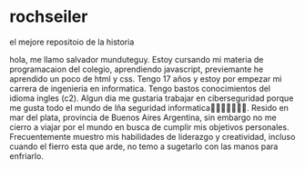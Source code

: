 # rochseiler
el mejore repositoio de la historia

hola, me llamo salvador munduteguy. Estoy cursando mi materia de programacaion del colegio, aprendiendo javascript, previemante he aprendido un poco de html y css. Tengo 17 años y estoy por empezar mi carrera de ingenieria en informatica. Tengo bastos conocimientos del idioma ingles (c2). Algun dia me gustaria trabajar en ciberseguridad porque me gusta todo el mundo de lña seguridad informatica🤑🤑🤑🤑🤑🤑🤑. Resido en mar del plata, provincia de Buenos Aires Argentina, sin embargo no me cierro a viajar por el mundo en busca de cumplir mis objetivos personales. Frecuentemente muestro mis habilidades de liderazgo y creatividad, incluso cuando el fierro esta que arde, no temo a sugetarlo con las manos para enfriarlo.
